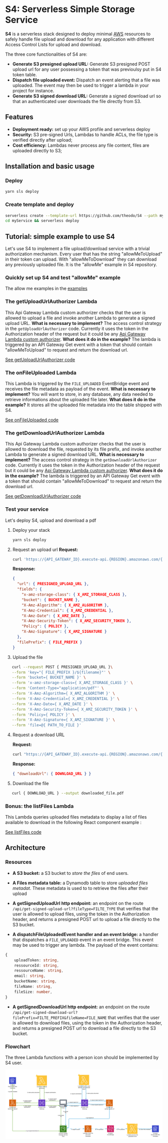 # S4: Serverless Simple Storage Service

**S4** is a serverless stack designed to deploy minimal [AWS](https://aws.amazon.com) resources to safely handle file upload and download for any application with different Access Control Lists for upload and download.

The three core functionalities of S4 are:

- **Generate S3 presigned upload URL:** Generate S3 presigned POST upload url for any user possessing a token that was previoulsy put in S4 token table.
- **Dispatch file uploaded event:** Dispatch an event alerting that a file was uploaded. The event may then be used to trigger a lambda in your project for instance.
- **Generate S3 signed download URL:** Generate a signed download url so that an authenticated user downloads the file directly from S3.

## Features

- **Deployment ready:** set up your AWS profile and serverless deploy
- **Security:** S3 pre-signed Urls, Lambdas to handle ACLs, the file type is verified directly after upload;
- **Cost efficiency:** Lambdas never process any file content, files are uploaded directly to S3;

## Installation and basic usage

### Deploy

```bash
yarn sls deploy
```

### Create template and deploy

```bash
serverless create --template-url https://github.com/theodo/S4 --path myService
cd myService && serverless deploy
```

## Tutorial: simple example to use S4

Let's use S4 to implement a file upload/download service with a trivial authorization mechanism. Every user that has the string "allowMeToUpload" in their token can upload. With "allowMeToDownload" they can download any previously uploaded file. It is the "allowMe" example in S4 repository.

### Quickly set up S4 and test "allowMe" example

The allow me examples in the [examples](examples)

### The getUploadUrlAuthorizer Lambda

This Api Gateway Lambda custom authorizer checks that the user is allowed to upload a file and invoke another Lambda to generate a signed upload URL.
**What is necessary to implement?** The access control strategy in the `getUploadUrlAuthorizer` code. Currently it uses the token in the Authorization header of the request but it could be any [Api Gateway Lambda custom authorizer](https://docs.aws.amazon.com/apigateway/latest/developerguide/apigateway-use-lambda-authorizer.html).
**What does it do in the example?** The lambda is triggered by an API Gateway Get event with a token that should contain "allowMeToUpload" to request and return the download url.

[See getUploadUrlAuthorizer code](examples/allowMe/functions/getUploadUrlAuthorizer/handler.ts)

### The onFileUploaded Lambda

This Lambda is triggered by the `FILE_UPLOADED` EventBridge event and receives the file metadata as payload of the event.
**What is necessary to implement?** You will want to store, in any database, any data needed to retrieve informations about the uploaded file later.
**What does it do in the example?** It stores all the uploaded file metadata into the table shipped with S4.

[See onFileUploaded code](examples/allowMe/functions/onFileUploaded/handler.ts)

### The getDownloadUrlAuthorizer Lambda

This Api Gateway Lambda custom authorizer checks that the user is allowed to download the file, requested by its file prefix, and invoke another Lambda to generate a signed download URL.
**What is necessary to implement?** The access control strategy in the `getDownloadUrlAuthorizer` code. Currently it uses the token in the Authorization header of the request but it could be any [Api Gateway Lambda custom authorizer](https://docs.aws.amazon.com/apigateway/latest/developerguide/apigateway-use-lambda-authorizer.html).
**What does it do in the example?** The lambda is triggered by an API Gateway Get event with a token that should contain "allowMeToDownload" to request and return the download url.

[See getDownloadUrlAuthorizer code](examples/allowMe/functions/getDownloadUrlAuthorizer/handler.ts)

### Test your service

Let's deploy S4, upload and download a pdf

1. Deploy your stack

   ```bash
   yarn sls deploy
   ```

2. Request an upload url
   **Request:**

   ```bash
   curl 'https://{API_GATEWAY_ID}.execute-api.{REGION}.amazonaws.com/{STAGE}/api/signed-upload-url?fileType=application/pdf' --header 'Authorization: Bearer allowMeToUpload'
   ```

   **Response:**

   ```json
   {
     "url": { PRESIGNED_UPLOAD_URL },
     "fields": {
       "x-amz-storage-class": { X_AMZ_STORAGE_CLASS },
       "bucket": { BUCKET_NAME },
       "X-Amz-Algorithm": { X_AMZ_ALGORITHM },
       "X-Amz-Credential": { X_AMZ_CREDENTIAL },
       "X-Amz-Date": { X_AMZ_DATE },
       "X-Amz-Security-Token": { X_AMZ_SECURITY_TOKEN },
       "Policy": { POLICY },
       "X-Amz-Signature": { X_AMZ_SIGNATURE }
     },
     "filePrefix": { FILE_PREFIX }
   }
   ```

3. Upload the file

```bash
   curl --request POST { PRESIGNED_UPLOAD_URL }\
   --form 'key="{ FILE_PREFIX }/${filename}"' \
   --form 'bucket={ BUCKET_NAME }' \
   --form 'x-amz-storage-class={ X_AMZ_STORAGE_CLASS }' \
   --form 'Content-Type="application/pdf"' \
   --form 'X-Amz-Algorithm={ X_AMZ_ALGORITHM }' \
   --form 'X-Amz-Credential={ X_AMZ_CREDENTIAL }' \
   --form 'X-Amz-Date={ X_AMZ_DATE }' \
   --form 'X-Amz-Security-Token={ X_AMZ_SECURITY_TOKEN }' \
   --form 'Policy={ POLICY }' \
   --form 'X-Amz-Signature={ X_AMZ_SIGNATURE }' \
   --form 'file=@{ PATH_TO_FILE }'
```

4. Request a download URL

   **Request:**

   ```bash
   curl "https://{API_GATEWAY_ID}.execute-api.{REGION}.amazonaws.com/{STAGE}/api/download-url?filePrefix={FILE_PREFIX}&filename={FILENAME}" --header "Authorization: Bearer allowMeToDownload"
   ```

   **Response:**

   ```json
   { "downloadUrl": { DOWNLOAD_URL } }
   ```

5. Download the file

```bash
   curl { DOWNLOAD_URL } --output downloaded_file.pdf
```

### Bonus: the listFiles Lambda

This Lambda queries uploaded files metadata to display a list of files available to download in the following React component example :

[See listFiles code](examples/allowMe/functions/listFiles/handler.ts)

## Architecture

### Resources

- **A S3 bucket:** a S3 bucket to _store the files_ of end users.
- **A Files metadata table:** a Dynamodb table to store _uploaded files metadat_. These metadata is used to to retrieve the files after their upload
- **A getSignedUploadUrl http endpoint:** an endpoint on the route `/api/get-signed-upload-url?fileType=FILTE_TYPE` that verifies that the user is allowed to upload files, using the token in the Authorization header, and returns a presigned POST url to upload a file directly to the S3 bucket.

- **A dispatchFileUploadedEvent handler and an event bridge:** a handler that dispatches a `FILE_UPLOADED` event in an event bridge. This event may be used to trigger any lambda. The payload of the event contains:

```ts
{
    uploadToken: string,
    ressourceId: string,
    ressourceName: string,
    email: string,
    bucketName: string,
    fileName: string,
    fileSize: number,
}
```

- **A getSignedDownloadUrl http endpoint:** an endpoint on the route `/api/get-signed-download-url?filePrefix=FILTE_PREFIX&fileName=FILE_NAME` that verifies that the user is allowed to download files, using the token in the Authorization header, and returns a presigned POST url to download a file directly to the S3 bucket.

### Flowchart

The three Lambda functions with a person icon should be implemented by S4 user.

![Image](./docs/S4-chart.png)
